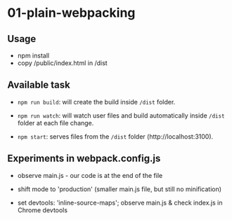 # 01-plain-webpacking

## Usage

- npm install
- copy /public/index.html in /dist

## Available task

- `npm run build`: will create the build inside `/dist` folder.

- `npm run watch`: will watch user files and build automatically inside `/dist` folder at each file change.

- `npm start`: serves files from the `/dist` folder (http://localhost:3100).

## Experiments in webpack.config.js

- observe main.js - our code is at the end of the file

- shift mode to 'production' (smaller main.js file, but still no minification)

- set devtools: 'inline-source-maps'; observe main.js & check index.js in Chrome devtools
